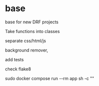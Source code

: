 # base
base for new DRF projects

Take functions into classes

separate css/html/js


background remover,

add tests

check flake8

sudo docker compose run --rm app sh -c ""

